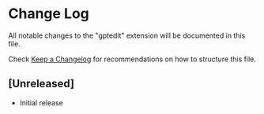 # Change Log

All notable changes to the "gptedit" extension will be documented in this file.

Check [Keep a Changelog](http://keepachangelog.com/) for recommendations on how to structure this file.

## [Unreleased]

- Initial release